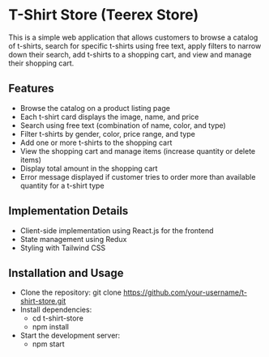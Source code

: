 # T-Shirt Store (Teerex Store)

This is a simple web application that allows customers to browse a catalog of t-shirts, search for specific t-shirts using free text, apply filters to narrow down their search, add t-shirts to a shopping cart, and view and manage their shopping cart.

## Features

- Browse the catalog on a product listing page
- Each t-shirt card displays the image, name, and price
- Search using free text (combination of name, color, and type)
- Filter t-shirts by gender, color, price range, and type
- Add one or more t-shirts to the shopping cart
- View the shopping cart and manage items (increase quantity or delete items)
- Display total amount in the shopping cart
- Error message displayed if customer tries to order more than available quantity for a t-shirt type


## Implementation Details

- Client-side implementation using React.js for the frontend
- State management using Redux
- Styling with Tailwind CSS 

## Installation and Usage

- Clone the repository: git clone https://github.com/your-username/t-shirt-store.git
- Install dependencies:
  - cd t-shirt-store
  - npm install
- Start the development server:
  - npm start

